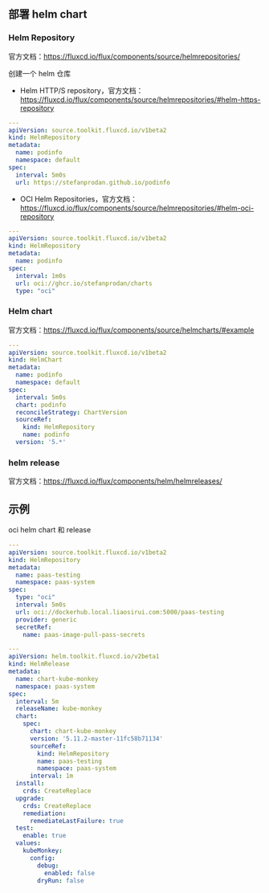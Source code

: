 ## 部署 helm chart

### Helm Repository

官方文档：<https://fluxcd.io/flux/components/source/helmrepositories/>

创建一个 helm 仓库

- Helm HTTP/S repository，官方文档：<https://fluxcd.io/flux/components/source/helmrepositories/#helm-https-repository>

```yaml
---
apiVersion: source.toolkit.fluxcd.io/v1beta2
kind: HelmRepository
metadata:
  name: podinfo
  namespace: default
spec:
  interval: 5m0s
  url: https://stefanprodan.github.io/podinfo
```

- OCI Helm Repositories，官方文档：<https://fluxcd.io/flux/components/source/helmrepositories/#helm-oci-repository>

```yaml
---
apiVersion: source.toolkit.fluxcd.io/v1beta2
kind: HelmRepository
metadata:
  name: podinfo
spec:
  interval: 1m0s
  url: oci://ghcr.io/stefanprodan/charts
  type: "oci"

```

### Helm chart

官方文档：<https://fluxcd.io/flux/components/source/helmcharts/#example>

```yaml
---
apiVersion: source.toolkit.fluxcd.io/v1beta2
kind: HelmChart
metadata:
  name: podinfo
  namespace: default
spec:
  interval: 5m0s
  chart: podinfo
  reconcileStrategy: ChartVersion
  sourceRef:
    kind: HelmRepository
    name: podinfo
  version: '5.*'

```

### helm release

官方文档：<https://fluxcd.io/flux/components/helm/helmreleases/>

## 示例

oci helm chart 和 release

```yaml
---
apiVersion: source.toolkit.fluxcd.io/v1beta2
kind: HelmRepository
metadata:
  name: paas-testing
  namespace: paas-system
spec:
  type: "oci"
  interval: 5m0s
  url: oci://dockerhub.local.liaosirui.com:5000/paas-testing
  provider: generic
  secretRef:
    name: paas-image-pull-pass-secrets

---
apiVersion: helm.toolkit.fluxcd.io/v2beta1
kind: HelmRelease
metadata:
  name: chart-kube-monkey
  namespace: paas-system
spec:
  interval: 5m
  releaseName: kube-monkey
  chart:
    spec:
      chart: chart-kube-monkey
      version: '5.11.2-master-11fc58b71134'
      sourceRef:
        kind: HelmRepository
        name: paas-testing
        namespace: paas-system
      interval: 1m
  install:
    crds: CreateReplace
  upgrade:
    crds: CreateReplace
    remediation:
      remediateLastFailure: true
  test:
    enable: true
  values:
    kubeMonkey:
      config:
        debug:
          enabled: false
        dryRun: false

```

